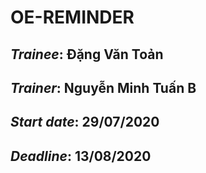 # OE-REMINDER
## *Trainee*: Đặng Văn Toản

## *Trainer*: Nguyễn Minh Tuấn B 

## *Start date*: 29/07/2020

## *Deadline*: 13/08/2020 

